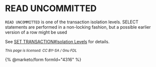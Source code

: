 
# READ UNCOMMITTED

`READ UNCOMMITTED` is one of the transaction isolation levels. SELECT statements are performed in a non-locking fashion, but a possible earlier version of a row might be used


See [SET TRANSACTION#Isolation Levels](set-transaction.md#isolation-levels) for details.


<sub>_This page is licensed: CC BY-SA / Gnu FDL_</sub>


{% @marketo/form formId="4316" %}
